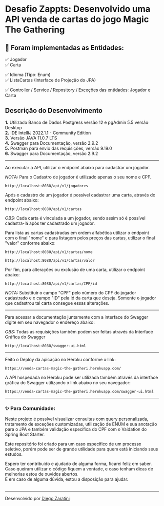 <h1> Desafio Zappts: Desenvolvido uma API venda de cartas do jogo Magic The Gathering</h1>


<h2>🛑 Foram implementadas as Entidades:</h2>

<p>

✅ Jogador<br>
✅ Carta<br>

✅ Idioma (Tipo: Enum) <br>
✅ ListaCartas (Interface de Projeção do JPA) <br>

✅ Controller / Service / Repository / Exceções das entidades: Jogador e Carta <br>
</p>


<h2>Descrição do Desenvolvimento</h2>

<p>
<strong>1.</strong> Utilizado Banco de Dados Postgress versão 12 e pgAdmin 5.5 versão Desktop <br>
<strong>2.</strong> IDE IntelliJ 2022.1.1 - Community Edition<br>
<strong>3.</strong> Versão JAVA 11.0.7 LTS <br> 
<strong>4.</strong> Swagger para Documentação, versão 2.9.2<br>
<strong>5.</strong> Postman para envio das requisições, versão 9.19.0<br>
<strong>6.</strong> Swagger para Documentação, versão 2.9.2<br>
</p>

----
Ao executar a API, utilizar o endpoint abaixo para cadastrar um jogador.

*NOTA:* Para o Cadastro de jogador é utilizado apenas o seu nome e CPF.
```
http://localhost:8080/api/v1/jogadores
```

Após o cadastro de um jogador é possível cadastrar uma carta, através do endpoint abaixo:

```
http://localhost:8080/api/v1/cartas
```

*OBS:* Cada carta é vinculada a um jogador, sendo assim só é possível cadastra-lá após ter cadastrado um jogador.

Para lista as cartas cadastradas em ordem alfabética utilizar o endpoint com o final "nome" e para listagem pelos preços das cartas, utilizar o final "valor"
conforme abaixo:

```
http://localhost:8080/api/v1/cartas/nome

http://localhost:8080/api/v1/cartas/valor
```

Por fim, para alterações ou exclusão de uma carta, utilizar o endpoint abaixo: 

```
http://localhost:8080/api/v1/cartas/CPF/id
```

*NOTA:* Substituir o campo "CPF" pelo número do CPF do jogador cadastrado e o campo "ID"
pela id da carta que deseja. Somente o jogador que cadastrou tal carta consegue essas alterações.


----
Para acessar a documentação juntamente com a interface do Swagger digite em seu navegador o endereço abaixo:

*OBS:* Todas as requisições também podem ser feitas através da Interface Gráfica do Swagger

````
http://localhost:8080/swagger-ui.html
````
----

Feito o Deploy da apicação no Heroku conforme o link:

````
https://venda-cartas-magic-the-gatheri.herokuapp.com/
````

A API hospedada no Heroku pode ser utilizada também através da interface gráfica do Swagger utilizando o link abaixo no seu navegador:

````
https://venda-cartas-magic-the-gatheri.herokuapp.com/swagger-ui.html
````
---

<h3> ✨ Para Comunidade:</h3> 

<p>
Neste projeto é possível visualizar consultas com query personalizada, tratamento de exceções customizadas, utilização de ENUM e sua anotação para o JPA e também validação específica do CPF com o Vaidation do Spring Boot Starter.

Este repositório foi criado para um caso específico de um processo seletivo, porém pode ser de grande utilidade para quem está iniciando seus estudos.<br>

Espero ter contribuido e ajudado de alguma forma, ficarei feliz em saber. Caso queiram utilizar o código fiquem a vontade, e caso tenham dicas de melhorias estou de ouvidos abertos.<br>
E em caso de alguma dúvida, estou a disposição para ajudar.<br>
<br>

------------

Desenvolvido por [Diego Zaratini](https://www.linkedin.com/in/diego-zaratini-constantino/ "Diego Zaratini")